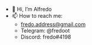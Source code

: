 - 👋 Hi, I’m Alfredo
- 📫 How to reach me:
  - fredo.address@gmail.com
  - Telegram: @fredoot
  - Discord: fredo#4198
 
